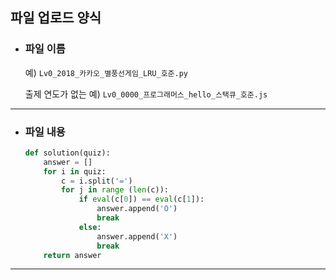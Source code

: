 ## 파일 업로드 양식

- ### 파일 이름    
    예) `Lv0_2018_카카오_별풍선게임_LRU_호준.py`

    출제 연도가 없는 예) `Lv0_0000_프로그래머스_hello_스택큐_호준.js`
---
- ### 파일 내용
    ```python
    def solution(quiz):
        answer = []
        for i in quiz:
            c = i.split('=')
            for j in range (len(c)):
                if eval(c[0]) == eval(c[1]):
                    answer.append('O')
                    break
                else:
                    answer.append('X')
                    break
        return answer
    ```
---
